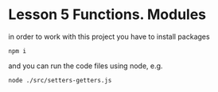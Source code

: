 # Lesson 5 Functions. Modules

in order to work with this project you have to install packages
```
npm i
```

and you can run the code files using node, e.g.
```
node ./src/setters-getters.js
```